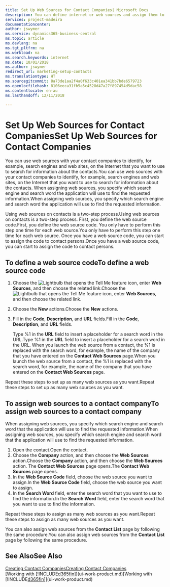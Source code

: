 ```yaml
---
title: Set Up Web Sources for Contact Companies| Microsoft Docs
description: You can define internet or web sources and assign them to a contact company to help identify how you want to search for information about your contacts.
services: project-madeira
documentationcenter: 
author: jswymer
ms.service: dynamics365-business-central
ms.topic: article
ms.devlang: na
ms.tgt_pltfrm: na
ms.workload: na
ms.search.keywords: internet
ms.date: 10/01/2018
ms.author: jswymer
redirect_url: marketing-setup-contacts
ms.translationtype: HT
ms.sourcegitcommit: 8a73de1aa2f4a0f633c401ea341bb7bde6579723
ms.openlocfilehash: 8106eeca31fb5a5c4528d47a27f897454d5dac58
ms.contentlocale: en-au
ms.lasthandoff: 12/11/2018

---
```

# <a name="set-up-web-sources-for-contact-companies"></a><span data-ttu-id="f5913-103">Set Up Web Sources for Contact Companies</span><span class="sxs-lookup"><span data-stu-id="f5913-103">Set Up Web Sources for Contact Companies</span></span>
<span data-ttu-id="f5913-104">You can use web sources with your contact companies to identify, for example, search engines and web sites, on the Internet that you want to use to search for information about the contacts.</span><span class="sxs-lookup"><span data-stu-id="f5913-104">You can use web sources with your contact companies to identify, for example, search engines and web sites, on the Internet that you want to use to search for information about the contacts.</span></span> <span data-ttu-id="f5913-105">When assigning web sources, you specify which search engine and search word the application will use to find the requested information.</span><span class="sxs-lookup"><span data-stu-id="f5913-105">When assigning web sources, you specify which search engine and search word the application will use to find the requested information.</span></span>

<span data-ttu-id="f5913-106">Using web sources on contacts is a two-step process.</span><span class="sxs-lookup"><span data-stu-id="f5913-106">Using web sources on contacts is a two-step process.</span></span> <span data-ttu-id="f5913-107">First, you define the web source code.</span><span class="sxs-lookup"><span data-stu-id="f5913-107">First, you define the web source code.</span></span> <span data-ttu-id="f5913-108">You only have to perform this step one time for each web source.</span><span class="sxs-lookup"><span data-stu-id="f5913-108">You only have to perform this step one time for each web source.</span></span> <span data-ttu-id="f5913-109">Once you have a web source code, you can start to assign the code to contact persons.</span><span class="sxs-lookup"><span data-stu-id="f5913-109">Once you have a web source code, you can start to assign the code to contact persons.</span></span>

## <a name="to-define-a-web-source-code"></a><span data-ttu-id="f5913-110">To define a web source code</span><span class="sxs-lookup"><span data-stu-id="f5913-110">To define a web source code</span></span>
1. <span data-ttu-id="f5913-111">Choose the ![Lightbulb that opens the Tell Me feature](media/ui-search/search_small.png "Tell me what you want to do") icon, enter **Web Sources**, and then choose the related link.</span><span class="sxs-lookup"><span data-stu-id="f5913-111">Choose the ![Lightbulb that opens the Tell Me feature](media/ui-search/search_small.png "Tell me what you want to do") icon, enter **Web Sources**, and then choose the related link.</span></span>
2. <span data-ttu-id="f5913-112">Choose the **New** actions.</span><span class="sxs-lookup"><span data-stu-id="f5913-112">Choose the **New** actions.</span></span>
3. <span data-ttu-id="f5913-113">Fill in the **Code**, **Description**, and **URL** fields.</span><span class="sxs-lookup"><span data-stu-id="f5913-113">Fill in the **Code**, **Description**, and **URL** fields.</span></span>

    <span data-ttu-id="f5913-114">Type %1 in the **URL** field to insert a placeholder for a search word in the URL.</span><span class="sxs-lookup"><span data-stu-id="f5913-114">Type %1 in the **URL** field to insert a placeholder for a search word in the URL.</span></span> <span data-ttu-id="f5913-115">When you launch the web source from a contact, the %1 is replaced with the search word, for example, the name of the company that you have entered on the **Contact Web Sources** page.</span><span class="sxs-lookup"><span data-stu-id="f5913-115">When you launch the web source from a contact, the %1 is replaced with the search word, for example, the name of the company that you have entered on the **Contact Web Sources** page.</span></span>

<span data-ttu-id="f5913-116">Repeat these steps to set up as many web sources as you want.</span><span class="sxs-lookup"><span data-stu-id="f5913-116">Repeat these steps to set up as many web sources as you want.</span></span>

## <a name="to-assign-web-sources-to-a-contact-company"></a><span data-ttu-id="f5913-117">To assign web sources to a contact company</span><span class="sxs-lookup"><span data-stu-id="f5913-117">To assign web sources to a contact company</span></span>
<span data-ttu-id="f5913-118">When assigning web sources, you specify which search engine and search word that the application will use to find the requested information.</span><span class="sxs-lookup"><span data-stu-id="f5913-118">When assigning web sources, you specify which search engine and search word that the application will use to find the requested information.</span></span>

1. <span data-ttu-id="f5913-119">Open the contact.</span><span class="sxs-lookup"><span data-stu-id="f5913-119">Open the contact.</span></span>
2. <span data-ttu-id="f5913-120">Choose the **Company** action, and then choose the **Web Sources** action.</span><span class="sxs-lookup"><span data-stu-id="f5913-120">Choose the **Company** action, and then choose the **Web Sources** action.</span></span> <span data-ttu-id="f5913-121">The **Contact Web Sources** page opens.</span><span class="sxs-lookup"><span data-stu-id="f5913-121">The **Contact Web Sources** page opens.</span></span>
3. <span data-ttu-id="f5913-122">In the **Web Source Code** field, choose the web source you want to assign.</span><span class="sxs-lookup"><span data-stu-id="f5913-122">In the **Web Source Code** field, choose the web source you want to assign.</span></span>
4. <span data-ttu-id="f5913-123">In the **Search Word** field, enter the search word that you want to use to find the information.</span><span class="sxs-lookup"><span data-stu-id="f5913-123">In the **Search Word** field, enter the search word that you want to use to find the information.</span></span>

<span data-ttu-id="f5913-124">Repeat these steps to assign as many web sources as you want.</span><span class="sxs-lookup"><span data-stu-id="f5913-124">Repeat these steps to assign as many web sources as you want.</span></span>

<span data-ttu-id="f5913-125">You can also assign web sources from the **Contact List** page by following the same procedure.</span><span class="sxs-lookup"><span data-stu-id="f5913-125">You can also assign web sources from the **Contact List** page by following the same procedure.</span></span>

## <a name="see-also"></a><span data-ttu-id="f5913-126">See Also</span><span class="sxs-lookup"><span data-stu-id="f5913-126">See Also</span></span>
[<span data-ttu-id="f5913-127">Creating Contact Companies</span><span class="sxs-lookup"><span data-stu-id="f5913-127">Creating Contact Companies</span></span>](marketing-create-contact-companies.md)  
<span data-ttu-id="f5913-128">[Working with [!INCLUDE[d365fin](includes/d365fin_md.md)]](ui-work-product.md)</span><span class="sxs-lookup"><span data-stu-id="f5913-128">[Working with [!INCLUDE[d365fin](includes/d365fin_md.md)]](ui-work-product.md)</span></span>


